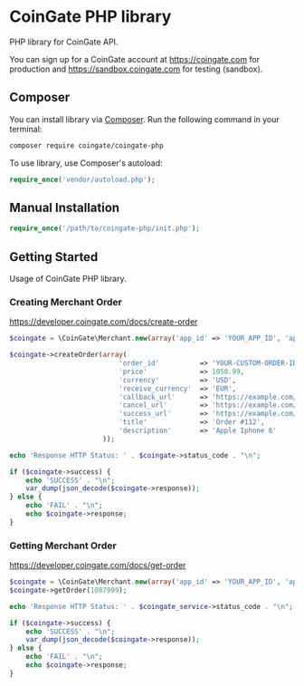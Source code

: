 # CoinGate PHP library

PHP library for CoinGate API.

You can sign up for a CoinGate account at <https://coingate.com> for production and <https://sandbox.coingate.com> for testing (sandbox).

## Composer

You can install library via [Composer](http://getcomposer.org/). Run the following command in your terminal:

```bash
composer require coingate/coingate-php
```

To use library, use Composer's autoload:

```php
require_once('vendor/autoload.php');
```

## Manual Installation

```php
require_once('/path/to/coingate-php/init.php');
```

## Getting Started

Usage of CoinGate PHP library.

### Creating Merchant Order

https://developer.coingate.com/docs/create-order

```php
$coingate = \CoinGate\Merchant.new(array('app_id' => 'YOUR_APP_ID', 'api_key' => 'YOUR_API_KEY', 'api_secret' => 'YOUR_API_SECRET'));

$coingate->createOrder(array(
                           'order_id'          => 'YOUR-CUSTOM-ORDER-ID-115',
                           'price'             => 1050.99,
                           'currency'          => 'USD',
                           'receive_currency'  => 'EUR',
                           'callback_url'      => 'https://example.com/payments/callback?token=6tCENGUYI62ojkuzDPX7Jg',
                           'cancel_url'        => 'https://example.com/cart',
                           'success_url'       => 'https://example.com/account/orders',
                           'title'             => 'Order #112',
                           'description'       => 'Apple Iphone 6'
                       ));

echo 'Response HTTP Status: ' . $coingate->status_code . "\n";

if ($coingate->success) {
    echo 'SUCCESS' . "\n";
    var_dump(json_decode($coingate->response));
} else {
    echo 'FAIL' . "\n";
    echo $coingate->response;
}
```

### Getting Merchant Order

https://developer.coingate.com/docs/get-order

```php
$coingate = \CoinGate\Merchant.new(array('app_id' => 'YOUR_APP_ID', 'api_key' => 'YOUR_API_KEY', 'api_secret' => 'YOUR_API_SECRET'));
$coingate->getOrder(1087999);

echo 'Response HTTP Status: ' . $coingate_service->status_code . "\n";

if ($coingate->success) {
    echo 'SUCCESS' . "\n";
    var_dump(json_decode($coingate->response));
} else {
    echo 'FAIL' . "\n";
    echo $coingate->response;
}
```

